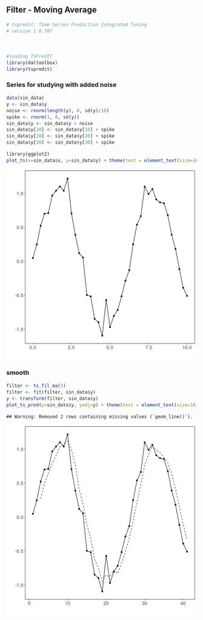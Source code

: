 ## Filter - Moving Average


```r
# tspredit: Time Series Prediction Integrated Tuning
# version 1.0.787



#loading TSPredIT
library(daltoolbox) 
library(tspredit) 
```

### Series for studying with added noise


```r
data(sin_data)
y <- sin_data$y
noise <- rnorm(length(y), 0, sd(y)/10)
spike <- rnorm(1, 0, sd(y))
sin_data$y <- sin_data$y + noise
sin_data$y[10] <- sin_data$y[10] + spike
sin_data$y[20] <- sin_data$y[20] + spike
sin_data$y[30] <- sin_data$y[30] + spike
```


```r
library(ggplot2)
plot_ts(x=sin_data$x, y=sin_data$y) + theme(text = element_text(size=16))
```

![plot of chunk unnamed-chunk-3](fig/ts_fil_ma/unnamed-chunk-3-1.png)

### smooth


```r
filter <- ts_fil_ma(3)
filter <- fit(filter, sin_data$y)
y <- transform(filter, sin_data$y)
plot_ts_pred(y=sin_data$y, yadj=y) + theme(text = element_text(size=16))
```

```
## Warning: Removed 2 rows containing missing values (`geom_line()`).
```

![plot of chunk unnamed-chunk-4](fig/ts_fil_ma/unnamed-chunk-4-1.png)

